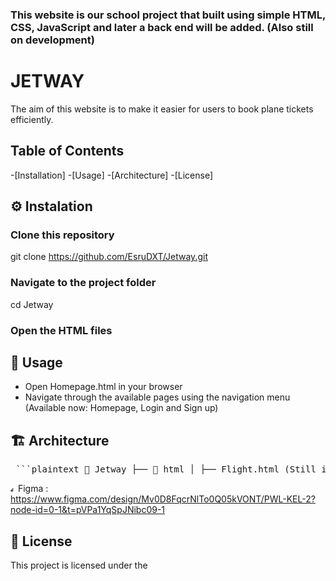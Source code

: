### This website is our school project that built using simple HTML, CSS, JavaScript and later a back end will be added. (Also still on development)

# JETWAY

The aim of this website is to make it easier for users to book plane tickets efficiently.

## Table of Contents

-[Installation]
-[Usage]
-[Architecture]
-[License]

## ⚙️ Instalation

### Clone this repository 
git clone https://github.com/EsruDXT/Jetway.git

### Navigate to the project folder
cd Jetway

### Open the HTML files

## 🧐 Usage

- Open Homepage.html in your browser
- Navigate through the available pages using the navigation menu (Available now: Homepage, Login and Sign up)

## 🏗️ Architecture
<pre> ```plaintext 📁 Jetway ├── 📁 html │ ├── Flight.html (Still in development) │ ├── Homepage.html │ ├── sign_in.html │ └── sign up.html ├── 📁 css │ ├── style.css │ ├── sign_in.css │ └── sign up.css ├── 📁 js │ ├── Flight.js (Still in development) │ ├── Homepage.js │ ├── sign_in.js │ └── sign up.js ├── 📁 FOTO │ ├── bendera indo.png │ ├── explore.png │ ├── foto 1.png │ ├── icon mikrofon.png │ ├── kawah ijen.png │ ├── notif.png │ ├── pulau komodo 1.png │ ├── raja ampat.png │ ├── search button.png │ └── sign in bg.png ``` </pre>
<img width="8" height="8" alt="figma" src="https://github.com/user-attachments/assets/a5a50280-668e-431b-9e2e-30198780c820" /> Figma : https://www.figma.com/design/Mv0D8FqcrNlTo0Q05kVONT/PWL-KEL-2?node-id=0-1&t=pVPa1YqSpJNibc09-1

## 📜 License 
This project is licensed under the 

